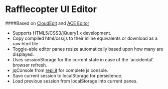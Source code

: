 Rafflecopter UI Editor
===

####Based on [CloudEdit](https://github.com/Rafflecopter/ui-editor.git) and [ACE Editor](https://ace.c9.io/#nav=about)

- Supports HTML5/CSS3/jQuery1.x development.
- Copy compiled html/css/js to their inline equivalents or download as a raw html file
- Toggle-able editor panes resize automatically based upon how many are displayed.
- Uses sessionStorage for the current state in case of the 'accidental' browser refresh.
- jqConsole from [repl.it](https://github.com/replit/jq-console) for complete js console.
- Save current session to localStorage for persistence.
- Load previous session from localStorage into current panes.

